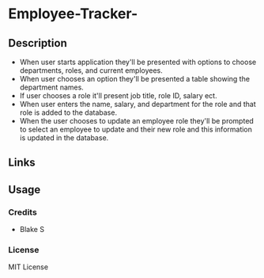 # Employee-Tracker-

## Description 
* When user starts application they'll be presented with options to choose departments, roles, and current employees.
* When user chooses an option they'll be presented a table showing the department names.
* If user chooses a role it'll present job title, role ID, salary ect.
* When user enters the name, salary, and department for the role and that role is added to the database.
* When the user chooses to update an employee role they'll be  prompted to select an employee to update and their new role and this information is updated in the database.

## Links

## Usage

### Credits 
* Blake S 

### License 
MIT License